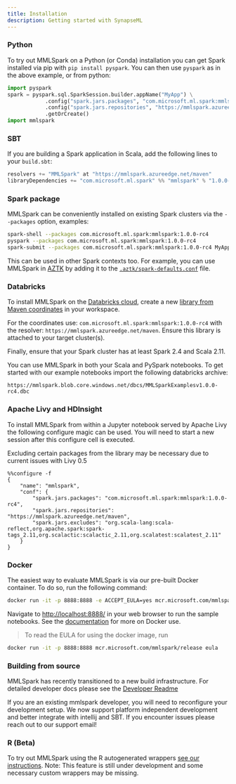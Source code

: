 ```yaml
---
title: Installation
description: Getting started with SynapseML
---
```


### Python

To try out MMLSpark on a Python (or Conda) installation you can get Spark
installed via pip with `pip install pyspark`.  You can then use `pyspark` as in
the above example, or from python:

```python
import pyspark
spark = pyspark.sql.SparkSession.builder.appName("MyApp") \
            .config("spark.jars.packages", "com.microsoft.ml.spark:mmlspark:1.0.0-rc4") \
            .config("spark.jars.repositories", "https://mmlspark.azureedge.net/maven") \
            .getOrCreate()
import mmlspark
```

### SBT

If you are building a Spark application in Scala, add the following lines to
your `build.sbt`:

```scala
resolvers += "MMLSpark" at "https://mmlspark.azureedge.net/maven"
libraryDependencies += "com.microsoft.ml.spark" %% "mmlspark" % "1.0.0-rc4"

```

### Spark package

MMLSpark can be conveniently installed on existing Spark clusters via the
`--packages` option, examples:

```bash
spark-shell --packages com.microsoft.ml.spark:mmlspark:1.0.0-rc4
pyspark --packages com.microsoft.ml.spark:mmlspark:1.0.0-rc4
spark-submit --packages com.microsoft.ml.spark:mmlspark:1.0.0-rc4 MyApp.jar
```

This can be used in other Spark contexts too. For example, you can use MMLSpark
in [AZTK](https://github.com/Azure/aztk/) by adding it to the
[`.aztk/spark-defaults.conf`](https://github.com/Azure/aztk/wiki/PySpark-on-Azure-with-AZTK#optional-set-up-mmlspark) file.

### Databricks

To install MMLSpark on the [Databricks
cloud](http://community.cloud.databricks.com), create a new [library from Maven
coordinates](https://docs.databricks.com/user-guide/libraries.html#libraries-from-maven-pypi-or-spark-packages)
in your workspace.

For the coordinates use: `com.microsoft.ml.spark:mmlspark:1.0.0-rc4` 
with the resolver: `https://mmlspark.azureedge.net/maven`. Ensure this library is
attached to your target cluster(s).

Finally, ensure that your Spark cluster has at least Spark 2.4 and Scala 2.11.

You can use MMLSpark in both your Scala and PySpark notebooks. To get started with our example notebooks import the following databricks archive:

`https://mmlspark.blob.core.windows.net/dbcs/MMLSparkExamplesv1.0.0-rc4.dbc`

### Apache Livy and HDInsight

To install MMLSpark from within a Jupyter notebook served by Apache Livy the following configure magic can be used. You will need to start a new session after this configure cell is executed.

Excluding certain packages from the library may be necessary due to current issues with Livy 0.5

```
%%configure -f
{
    "name": "mmlspark",
    "conf": {
        "spark.jars.packages": "com.microsoft.ml.spark:mmlspark:1.0.0-rc4",
        "spark.jars.repositories": "https://mmlspark.azureedge.net/maven",
        "spark.jars.excludes": "org.scala-lang:scala-reflect,org.apache.spark:spark-tags_2.11,org.scalactic:scalactic_2.11,org.scalatest:scalatest_2.11"
    }
}
```

### Docker

The easiest way to evaluate MMLSpark is via our pre-built Docker container.  To
do so, run the following command:

```bash
docker run -it -p 8888:8888 -e ACCEPT_EULA=yes mcr.microsoft.com/mmlspark/release
```

Navigate to <http://localhost:8888/> in your web browser to run the sample
notebooks.  See the [documentation](https://github.com/microsoft/SynapseML/blob/master/docs/docker.md) for more on Docker use.

> To read the EULA for using the docker image, run 
``` bash
docker run -it -p 8888:8888 mcr.microsoft.com/mmlspark/release eula
```


### Building from source

MMLSpark has recently transitioned to a new build infrastructure. 
For detailed developer docs please see the [Developer Readme](https://github.com/microsoft/SynapseML/blob/master/docs/developer-readme.md)

If you are an existing mmlspark developer, you will need to reconfigure your 
development setup. We now support platform independent development and 
better integrate with intellij and SBT.
 If you encounter issues please reach out to our support email!

### R (Beta)

To try out MMLSpark using the R autogenerated wrappers [see our
instructions](https://github.com/microsoft/SynapseML/blob/master/docs/R-setup.md).  Note: This feature is still under development
and some necessary custom wrappers may be missing.
